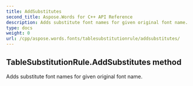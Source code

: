 ```yaml
---
title: AddSubstitutes
second_title: Aspose.Words for C++ API Reference
description: Adds substitute font names for given original font name. 
type: docs
weight: 0
url: /cpp/aspose.words.fonts/tablesubstitutionrule/addsubstitutes/
---
```

## TableSubstitutionRule.AddSubstitutes method


Adds substitute font names for given original font name. 


